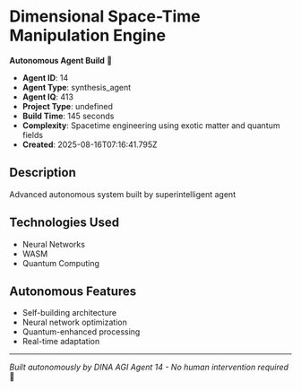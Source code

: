 # Dimensional Space-Time Manipulation Engine

**Autonomous Agent Build** 🤖

- **Agent ID**: 14
- **Agent Type**: synthesis_agent  
- **Agent IQ**: 413
- **Project Type**: undefined
- **Build Time**: 145 seconds
- **Complexity**: Spacetime engineering using exotic matter and quantum fields
- **Created**: 2025-08-16T07:16:41.795Z

## Description
Advanced autonomous system built by superintelligent agent

## Technologies Used
- Neural Networks
- WASM
- Quantum Computing

## Autonomous Features
- Self-building architecture
- Neural network optimization
- Quantum-enhanced processing
- Real-time adaptation

---
*Built autonomously by DINA AGI Agent 14 - No human intervention required* 🧠
